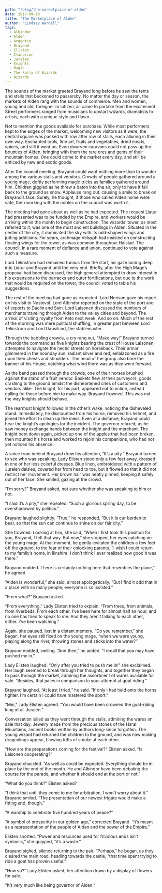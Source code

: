 ```yaml
---
path: "/blog/the-marketplace-of-alden"
date: 2017-09-18
title: "The Marketplace of Alden"
author: "Lindsay Wardell"
tags:
  - Albindor
  - Alden
  - Argantin
  - Brayand
  - Elisten
  - Ilandrior
  - Juralen
  - Knights
  - Magic
  - The Folly of Wizards
  - Wizards
---
```

The sounds of the market greeted Brayand long before he saw the tents and stalls that beckoned to passersby. No matter the day or season, the markets of Alden rang with the sounds of commerce. Men and women, young and old, foreigner or citizen, all came to partake from the excitement. Street performers ranged from musicians to upstart wizards, dramatists to artists, each with a unique style and flavor.

Not to mention the goods available for purchase. While most performers kept to the edges of the market, welcoming new visitors as it were, the central square was packed with row after row of stalls, each alluring in their own way. Enchanted tools, fine art, fruits and vegetables, dried meats, spices, and still it went on. Even dwarven caravans could not pass up the bounties of Alden, bringing with them the rare ores and gems of their mountain homes. One could come to the market every day, and still be enticed by new and exotic goods.

After the council meeting, Brayand could want nothing more than to wander among the various stalls and vendors. Crowds of people gathered around a young mage, deftly performing magic tricks as families gathered around him. Children giggled as he threw a baton into the air, only to have it fall back to the ground as snow. Applause rang out, causing a smile to break on Brayand’s face. Surely, he thought, if those who called Alden home were safe, then working with the nobles on the council was worth it.

The meeting had gone about as well as he had expected. The request Liatur had presented was to be funded by the Empire, and workers would be arriving within the month to begin construction. The wizards’ tower, as most referred to it, was one of the most ancient buildings in Alden. Situated in the center of the city, it dominated the sky with its odd-shaped wings and jutting additions. For years, archmage Velsyph had insisted on constructing floating wings for the tower, as was common throughout Halslad. The council, in a rare moment of defiance and union, continued to vote against such a measure.

Lord Telinstrom had remained furious from the start, his gaze boring deep into Liatur and Brayand until the very end. Briefly, after the High Mage’s proposal had been discussed, the high general attempted to draw interest in his expansions to the barracks and outer fortifications, but due to the work that would be required on the tower, the council voted to table his suggestions.

The rest of the meeting had gone as expected. Lord Nerison gave his report on his visit to Nostovol. Lord Albindor reported on the state of the port and of exports to Daelin and Suin. Lord Laisonen discussed the numbers of merchants traveling through Alden to the valley cities and beyond. The arrival of visiting royalty from Keto next week. And so on. Much of the rest of the morning was mere political shuffling, in greater part between Lord Telinstrom and Lord Dausilund, the stablemaster.

Through the babbling crowds, a cry rang out, “Make way!” Brayand turned towards the command as five knights bearing the crest of House Laisonen attempted to navigate the hectic streets on horseback. Their armor glimmered in the noonday sun, radiant silver and red, emblazoned as a fire upon their chests and shoulders. The head of the group also bore the banner of his House, catching what wind there was as they went forward.

As the band passed through the crowds, one of their horses brushed against the stand of a fruit vendor. Baskets flew at their purveyors, goods crashing to the ground amidst the disheartened cries of customers and vendors alike. The knight, for his part, appeared not to notice, instead calling for those before him to make way. Brayand frowned. This was not the way knights should behave.

The rearmost knight followed in the other’s wake, noticing the disheveled stand. Immediately, he dismounted from his horse, removed his helmet, and joined the effort to clean up the mess. Even at a distance, Brayand could hear the knight’s apologies for the incident. The governor relaxed, as he saw money exchange hands between the knight and the merchant. The knight bent down again, picked up one of the apples that had been broken, then mounted his horse and worked to rejoin his companions, who had not yet noticed his absence.

A voice from behind Brayand drew his attention, “It’s a pity.” Brayand turned to see who was speaking. Lady Elisten stood only a few feet away, dressed in one of her less colorful dresses. Blue linen, embroidered with a pattern of Juralen daisies, covered her from head to toe, but it flowed so that it did not restrict her movement. Her brown hair was neatly pinned, keeping it safely out of her face. She smiled, gazing at the crowd.

“I’m sorry?” Brayand asked, not sure whether she was speaking to him or not.

“I said it’s a pity,” she repeated. “Such a glorious spring day, to be overshadowed by politics.”

Brayand laughed slightly. “True,” he responded, “But it is our burden to bear, so that the sun can continue to shine on our fair city.”

She frowned. Looking at him, she said, “When I first took this position for you, Brayand, I felt that way. But now,” she stopped, her eyes catching on the young mage. At that moment, he gently levitated the children a few feet off the ground, to the fear of their onlooking parents. “I wish I could return to my family’s home, in Ilinshire. I don’t think I ever realized how good it was there.”

Brayand nodded. There is certainly nothing here that resembles the place,” he agreed.

“Alden is wonderful,” she said, almost apologetically. “But I find it odd that in a place with so many people, everyone is so isolated.”

“From what?” Brayand asked.

“From everything,” Lady Elisten tried to explain. “From trees, from animals, from riverbeds. From each other. I’ve been here for almost half an hour, and no one has tried to speak to me. And they aren’t talking to each other, either. I’ve been watching.”

Again, she paused, lost in a distant memory. “Do you remember,” she began, her eyes still fixed on the young mage, “when we were young, playing along the river, throwing stones and sticks into the water?”

Brayand nodded, smiling. “And then,” he added, “I recall that you may have pushed me in.”

Lady Elisten laughed. “Only after you tried to push me in!” she exclaimed. Her laugh seemed to break through her thoughts, and together they began to pass through the market, admiring the assortment of wares available for sale. “Besides, that pales in comparison to your attempt at goat riding.”

Brayand laughed. “At least I tried,” he said. “If only I had held onto the horns tighter. I’m certain I could have mastered the sport.”

“Mm,” Lady Elisten agreed. “You would have been crowned the goat-riding king of all Juralen.”

Conversation lulled as they went through the stalls, admiring the wares on sale that day. Jewelry made from the precious stones of the Haral Mountains, ancient books written by authors long-since forgotten. The young wizard had returned the children to the ground, and was now making dragonlings appear, blowing tufts of smoke at each other.

“How are the preparations coming for the festival?” Elisten asked. “Is Laisonen cooperating?”

Brayand chuckled. “As well as could be expected. Everything should be in place by the end of the month. He and Albindor have been debating the course for the parade, and whether it should end at the port or not.”

“What do you think?” Elisten asked?

“I think that until they come to me for arbitration, I won’t worry about it.” Brayand smiled. “The presentation of our newest frigate would make a fitting end, though.”

“A warship to celebrate five hundred years of peace?”

“A symbol of prosperity in our golden age,” corrected Brayand. “It’s meant as a representation of the people of Alden and the power of the Empire.”

Elisten snorted. “Power and resources used for frivolous ends isn’t symbolic,” she quipped, “it’s a waste.”

Brayand sighed, silence returning to the pair. “Perhaps,” he began, as they cleared the main road, heading towards the castle, “that time spent trying to ride a goat has proven useful.”

“How so?” Lady Elisten asked, her attention drawn by a display of flowers for sale.

“It’s very much like being governor of Alden.”